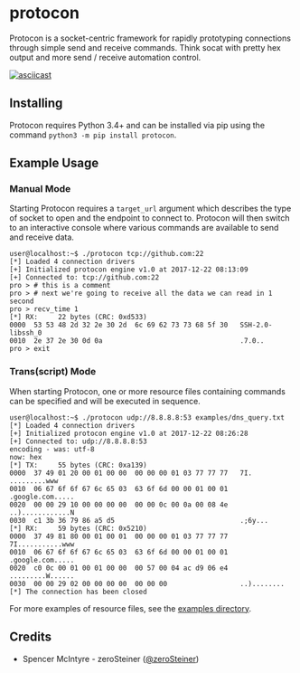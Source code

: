 # protocon
Protocon is a socket-centric framework for rapidly prototyping connections
through simple send and receive commands. Think socat with pretty hex output
and more send / receive automation control.

[![asciicast](https://asciinema.org/a/153917.png)][1]

## Installing
Protocon requires Python 3.4+ and can be installed via pip using the command
`python3 -m pip install protocon`.

## Example Usage
### Manual Mode
Starting Protocon requires a `target_url` argument which describes the type of
socket to open and the endpoint to connect to. Protocon will then switch to an
interactive console where various commands are available to send and receive
data.

```
user@localhost:~$ ./protocon tcp://github.com:22
[*] Loaded 4 connection drivers
[+] Initialized protocon engine v1.0 at 2017-12-22 08:13:09
[+] Connected to: tcp://github.com:22
pro > # this is a comment
pro > # next we're going to receive all the data we can read in 1 second
pro > recv_time 1
[*] RX:     22 bytes (CRC: 0xd533)
0000  53 53 48 2d 32 2e 30 2d  6c 69 62 73 73 68 5f 30   SSH-2.0-libssh_0
0010  2e 37 2e 30 0d 0a                                  .7.0..          
pro > exit
```

### Trans(script) Mode
When starting Protocon, one or more resource files containing commands can be
specified and will be executed in sequence.

```
user@localhost:~$ ./protocon udp://8.8.8.8:53 examples/dns_query.txt       
[*] Loaded 4 connection drivers
[+] Initialized protocon engine v1.0 at 2017-12-22 08:26:28
[+] Connected to: udp://8.8.8.8:53
encoding - was: utf-8
now: hex
[*] TX:     55 bytes (CRC: 0xa139)
0000  37 49 01 20 00 01 00 00  00 00 00 01 03 77 77 77   7I. .........www
0010  06 67 6f 6f 67 6c 65 03  63 6f 6d 00 00 01 00 01   .google.com.....
0020  00 00 29 10 00 00 00 00  00 00 0c 00 0a 00 08 4e   ..)............N
0030  c1 3b 36 79 86 a5 d5                               .;6y...         
[*] RX:     59 bytes (CRC: 0x5210)
0000  37 49 81 80 00 01 00 01  00 00 00 01 03 77 77 77   7I...........www
0010  06 67 6f 6f 67 6c 65 03  63 6f 6d 00 00 01 00 01   .google.com.....
0020  c0 0c 00 01 00 01 00 00  00 57 00 04 ac d9 06 e4   .........W......
0030  00 00 29 02 00 00 00 00  00 00 00                  ..)........     
[*] The connection has been closed
```

For more examples of resource files, see the [examples directory][2].

## Credits
 - Spencer McIntyre - zeroSteiner ([@zeroSteiner](https://twitter.com/zeroSteiner))

[1]: https://asciinema.org/a/153917
[2]: https://github.com/zeroSteiner/protocon/tree/master/examples
